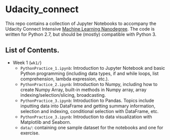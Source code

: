 # Udacity_connect

This repo contains a collection of Jupyter Notebooks to accompany the Udacity Connect Intensive [Machine Learning Nanodegree](https://www.udacity.com/course/machine-learning-engineer-nanodegree--nd009). The code is written for Python 2.7, but should be (mostly) compatible with Python 3.  

## List of Contents. 
- Week 1 (`wk1/`)  
	- `PythonPractice_1.ipynb`: Introduction to Jupyter Notebook and basic Python programming (including data types, if and while loops, list comprehension, lambda expression, etc.).    
	- `PythonPractice_2.ipynb`: Introduction to Numpy, including how to create Numpy Array, built-in methods in Numpy array, array indexing/selection/slicing, broadcasting.   
	- `PythonPractice_3.ipynb`: Introduction to Pandas. Topics include inputting data into DataFrame and getting summary information, selection and indexing, conditional selection with DataFrame, etc.  
	- `PythonPractice_3.ipynb`: Introduction to data visualization with Matplotlib and Seaborn.  
	- `data/`: containing one sample dataset for the notebooks and one for exercise.  




